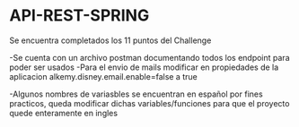 # API-REST-SPRING

Se encuentra completados los 11 puntos del Challenge

-Se cuenta con un archivo postman documentando todos los endpoint para poder ser  usados
-Para el envio de mails modificar en propiedades de la aplicacion alkemy.disney.email.enable=false a true

-Algunos nombres de variasbles se encuentran en español por fines practicos, queda modificar dichas variables/funciones para que el proyecto quede enteramente en ingles
